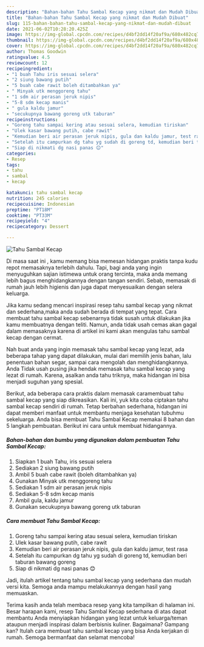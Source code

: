```yaml
---
description: "Bahan-bahan Tahu Sambal Kecap yang nikmat dan Mudah Dibuat"
title: "Bahan-bahan Tahu Sambal Kecap yang nikmat dan Mudah Dibuat"
slug: 115-bahan-bahan-tahu-sambal-kecap-yang-nikmat-dan-mudah-dibuat
date: 2021-06-02T10:28:20.425Z
image: https://img-global.cpcdn.com/recipes/d4bf2dd14f20af9a/680x482cq70/tahu-sambal-kecap-foto-resep-utama.jpg
thumbnail: https://img-global.cpcdn.com/recipes/d4bf2dd14f20af9a/680x482cq70/tahu-sambal-kecap-foto-resep-utama.jpg
cover: https://img-global.cpcdn.com/recipes/d4bf2dd14f20af9a/680x482cq70/tahu-sambal-kecap-foto-resep-utama.jpg
author: Thomas Goodwin
ratingvalue: 4.5
reviewcount: 12
recipeingredient:
- "1 buah Tahu iris sesuai selera"
- "2 siung bawang putih"
- "5 buah cabe rawit boleh ditambahkan ya"
- " Minyak utk menggoreng tahu"
- "1 sdm air perasan jeruk nipis"
- "5-8 sdm kecap manis"
- " gula kaldu jamur"
- "secukupnya bawang goreng utk taburan"
recipeinstructions:
- "Goreng tahu sampai kering atau sesuai selera, kemudian tiriskan"
- "Ulek kasar bawang putih, cabe rawit"
- "Kemudian beri air perasan jeruk nipis, gula dan kaldu jamur, test rasa"
- "Setelah itu campurkan dg tahu yg sudah di goreng td, kemudian beri taburan bawang goreng"
- "Siap di nikmati dg nasi panas 😊"
categories:
- Resep
tags:
- tahu
- sambal
- kecap

katakunci: tahu sambal kecap 
nutrition: 245 calories
recipecuisine: Indonesian
preptime: "PT18M"
cooktime: "PT33M"
recipeyield: "4"
recipecategory: Dessert

---
```



![Tahu Sambal Kecap](https://img-global.cpcdn.com/recipes/d4bf2dd14f20af9a/680x482cq70/tahu-sambal-kecap-foto-resep-utama.jpg)

Di masa  saat ini , kamu memang bisa memesan hidangan praktis tanpa kudu repot memasaknya terlebih dahulu. Tapi, bagi anda yang ingin menyuguhkan sajian istimewa untuk orang tercinta, maka anda memang lebih bagus menghidangkannya dengan tangan sendiri. Sebab, memasak di rumah jauh lebih higienis dan juga dapat menyesuaikan dengan selera keluarga.

Jika kamu sedang mencari inspirasi resep tahu sambal kecap yang nikmat dan sederhana,maka anda sudah berada di tempat yang tepat. Cara membuat tahu sambal kecap  sebenarnya tidak susah untuk dilakukan jika kamu membuatnya dengan teliti. Namun, anda tidak usah cemas akan gagal dalam memasaknya 
karena di artikel ini kami akan mengulas tahu sambal kecap dengan cermat.  



Nah buat anda yang ingin memasak tahu sambal kecap yang lezat, ada beberapa tahap yang dapat dilakukan, mulai dari memilih jenis bahan, lalu penentuan bahan segar, sampai cara mengolah dan menghidangkannya. Anda Tidak usah pusing jika hendak memasak tahu sambal kecap yang lezat di rumah. Karena, asalkan anda  tahu triknya, maka hidangan ini bisa menjadi suguhan yang spesial.

Berikut, ada beberapa cara praktis  dalam memasak caramembuat tahu sambal kecap yang siap dikreasikan. Kali ini, yuk kita coba ciptakan tahu sambal kecap sendiri di rumah. Tetap berbahan sederhana, hidangan ini dapat memberi manfaat untuk membantu menjaga kesehatan tubuhmu sekeluarga. Anda bisa membuat Tahu Sambal Kecap memakai 8 bahan dan 5 langkah pembuatan. Berikut ini cara untuk membuat hidangannya.

<!--inarticleads1-->

##### Bahan-bahan dan bumbu yang digunakan dalam pembuatan Tahu Sambal Kecap:

1. Siapkan 1 buah Tahu, iris sesuai selera
1. Sediakan 2 siung bawang putih
1. Ambil 5 buah cabe rawit (boleh ditambahkan ya)
1. Gunakan  Minyak utk menggoreng tahu
1. Sediakan 1 sdm air perasan jeruk nipis
1. Sediakan 5-8 sdm kecap manis
1. Ambil  gula, kaldu jamur
1. Gunakan secukupnya bawang goreng utk taburan




<!--inarticleads2-->

##### Cara membuat Tahu Sambal Kecap:

1. Goreng tahu sampai kering atau sesuai selera, kemudian tiriskan
1. Ulek kasar bawang putih, cabe rawit
1. Kemudian beri air perasan jeruk nipis, gula dan kaldu jamur, test rasa
1. Setelah itu campurkan dg tahu yg sudah di goreng td, kemudian beri taburan bawang goreng
1. Siap di nikmati dg nasi panas 😊




Jadi, itulah artikel tentang  tahu sambal kecap  yang sederhana dan mudah versi kita. Semoga anda mampu melakukannya dengan hasil yang memuaskan. 

Terima kasih anda telah membaca resep yang kita tampilkan di halaman ini. Besar harapan kami, resep  Tahu Sambal Kecap sederhana di atas dapat membantu Anda menyiapkan hidangan yang lezat untuk keluarga/teman ataupun menjadi inspirasi dalam berbisnis kuliner. Bagaimana? Gampang kan? Itulah cara membuat tahu sambal kecap yang bisa Anda kerjakan di rumah. Semoga bermanfaat dan selamat mencoba!

